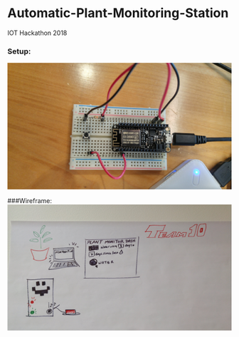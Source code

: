 # Automatic-Plant-Monitoring-Station
IOT Hackathon 2018

### Setup:
![screenshot](https://github.com/sowmyadsl/Automatic-Plant-Monitoring-Station/blob/master/Photos/20180324_124542_HDR.jpg)

###Wireframe:
![screenshot](https://github.com/sowmyadsl/Automatic-Plant-Monitoring-Station/blob/master/Photos/20180324_124611_HDR.jpg)
